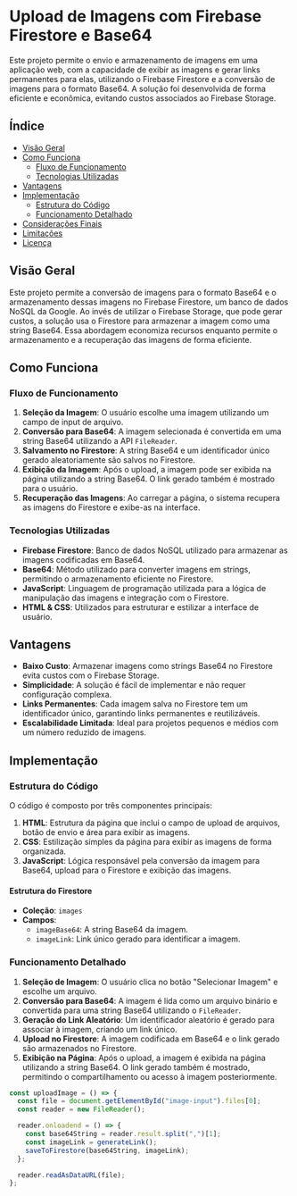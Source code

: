 # Upload de Imagens com Firebase Firestore e Base64

Este projeto permite o envio e armazenamento de imagens em uma aplicação web, com a capacidade de exibir as imagens e gerar links permanentes para elas, utilizando o Firebase Firestore e a conversão de imagens para o formato Base64. A solução foi desenvolvida de forma eficiente e econômica, evitando custos associados ao Firebase Storage.

## Índice

- [Visão Geral](#visão-geral)
- [Como Funciona](#como-funciona)
  - [Fluxo de Funcionamento](#fluxo-de-funcionamento)
  - [Tecnologias Utilizadas](#tecnologias-utilizadas)
- [Vantagens](#vantagens)
- [Implementação](#implementação)
  - [Estrutura do Código](#estrutura-do-código)
  - [Funcionamento Detalhado](#funcionamento-detalhado)
- [Considerações Finais](#considerações-finais)
- [Limitações](#limitações)
- [Licença](#licença)

## Visão Geral

Este projeto permite a conversão de imagens para o formato Base64 e o armazenamento dessas imagens no Firebase Firestore, um banco de dados NoSQL da Google. Ao invés de utilizar o Firebase Storage, que pode gerar custos, a solução usa o Firestore para armazenar a imagem como uma string Base64. Essa abordagem economiza recursos enquanto permite o armazenamento e a recuperação das imagens de forma eficiente.

## Como Funciona

### Fluxo de Funcionamento

1. **Seleção da Imagem**: O usuário escolhe uma imagem utilizando um campo de input de arquivo.
2. **Conversão para Base64**: A imagem selecionada é convertida em uma string Base64 utilizando a API `FileReader`.
3. **Salvamento no Firestore**: A string Base64 e um identificador único gerado aleatoriamente são salvos no Firestore.
4. **Exibição da Imagem**: Após o upload, a imagem pode ser exibida na página utilizando a string Base64. O link gerado também é mostrado para o usuário.
5. **Recuperação das Imagens**: Ao carregar a página, o sistema recupera as imagens do Firestore e exibe-as na interface.

### Tecnologias Utilizadas

- **Firebase Firestore**: Banco de dados NoSQL utilizado para armazenar as imagens codificadas em Base64.
- **Base64**: Método utilizado para converter imagens em strings, permitindo o armazenamento eficiente no Firestore.
- **JavaScript**: Linguagem de programação utilizada para a lógica de manipulação das imagens e integração com o Firestore.
- **HTML & CSS**: Utilizados para estruturar e estilizar a interface de usuário.

## Vantagens

- **Baixo Custo**: Armazenar imagens como strings Base64 no Firestore evita custos com o Firebase Storage.
- **Simplicidade**: A solução é fácil de implementar e não requer configuração complexa.
- **Links Permanentes**: Cada imagem salva no Firestore tem um identificador único, garantindo links permanentes e reutilizáveis.
- **Escalabilidade Limitada**: Ideal para projetos pequenos e médios com um número reduzido de imagens.

## Implementação

### Estrutura do Código

O código é composto por três componentes principais:

1. **HTML**: Estrutura da página que inclui o campo de upload de arquivos, botão de envio e área para exibir as imagens.
2. **CSS**: Estilização simples da página para exibir as imagens de forma organizada.
3. **JavaScript**: Lógica responsável pela conversão da imagem para Base64, upload para o Firestore e exibição das imagens.

#### Estrutura do Firestore

- **Coleção**: `images`
- **Campos**:
  - `imageBase64`: A string Base64 da imagem.
  - `imageLink`: Link único gerado para identificar a imagem.

### Funcionamento Detalhado

1. **Seleção de Imagem**: O usuário clica no botão "Selecionar Imagem" e escolhe um arquivo.
2. **Conversão para Base64**: A imagem é lida como um arquivo binário e convertida para uma string Base64 utilizando o `FileReader`.
3. **Geração do Link Aleatório**: Um identificador aleatório é gerado para associar à imagem, criando um link único.
4. **Upload no Firestore**: A imagem codificada em Base64 e o link gerado são armazenados no Firestore.
5. **Exibição na Página**: Após o upload, a imagem é exibida na página utilizando a string Base64. O link gerado também é mostrado, permitindo o compartilhamento ou acesso à imagem posteriormente.

```javascript
const uploadImage = () => {
  const file = document.getElementById("image-input").files[0];
  const reader = new FileReader();

  reader.onloadend = () => {
    const base64String = reader.result.split(",")[1];
    const imageLink = generateLink();
    saveToFirestore(base64String, imageLink);
  };

  reader.readAsDataURL(file);
};
